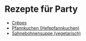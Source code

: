 Rezepte für Party
=====================

* [Crêpes](Crepes.md)
* [Pfannkuchen (Hefepfannkuchen)](Pfannkuchen.htm)
* [Sahnebohnensuppe (vegetarisch)](Sahnebohnensuppe.txt)
